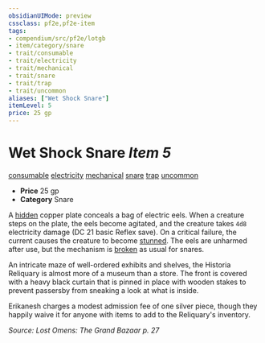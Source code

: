 ```yaml
---
obsidianUIMode: preview
cssclass: pf2e,pf2e-item
tags:
- compendium/src/pf2e/lotgb
- item/category/snare
- trait/consumable
- trait/electricity
- trait/mechanical
- trait/snare
- trait/trap
- trait/uncommon
aliases: ["Wet Shock Snare"]
itemLevel: 5
price: 25 gp
---
```

# Wet Shock Snare *Item 5*  
[consumable](../../../rules/traits/consumable.md)  [electricity](../../../rules/traits/electricity.md)  [mechanical](../../../rules/traits/mechanical.md)  [snare](../../../rules/traits/snare.md)  [trap](../../../rules/traits/trap.md)  [uncommon](../../../rules/traits/uncommon.md)  

- **Price** 25 gp
- **Category** Snare

A [hidden](../../../rules/conditions.md#Hidden) copper plate conceals a bag of electric eels. When a creature steps on the plate, the eels become agitated, and the creature takes `4d8` electricity damage (DC 21 basic Reflex save). On a critical failure, the current causes the creature to become [stunned](../../../rules/conditions.md#Stunned). The eels are unharmed after use, but the mechanism is [broken](../../../rules/conditions.md#Broken) as usual for snares.

An intricate maze of well-ordered exhibits and shelves, the Historia Reliquary is almost more of a museum than a store. The front is covered with a heavy black curtain that is pinned in place with wooden stakes to prevent passersby from sneaking a look at what is inside.

Erikanesh charges a modest admission fee of one silver piece, though they happily waive it for anyone with items to add to the Reliquary's inventory.

*Source: Lost Omens: The Grand Bazaar p. 27*